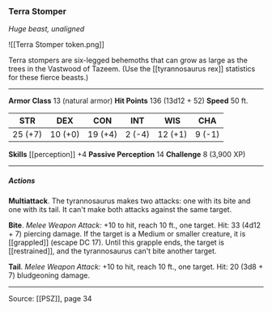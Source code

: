 ### Terra Stomper
_Huge beast, unaligned_

![[Terra Stomper token.png]]

Terra stompers are six-legged behemoths that can grow as large as the trees in the Vastwood of Tazeem. (Use the [[tyrannosaurus rex]] statistics for these fierce beasts.)



---

**Armor Class** 13 (natural armor)
**Hit Points** 136 (13d12 + 52)
**Speed** 50 ft.

| STR     | DEX     | CON     | INT     | WIS     | CHA     |
|---------|---------|---------|---------|---------|---------|
| 25 (+7) | 10 (+0) | 19 (+4) | 2 (-4) | 12 (+1) | 9 (-1) |

**Skills** [[perception]] +4
**Passive Perception** 14
**Challenge** 8 (3,900 XP)

---

##### Actions
**Multiattack**. The tyrannosaurus makes two attacks: one with its bite and one with its tail. It can't make both attacks against the same target.

**Bite**. _Melee Weapon Attack:_ +10 to hit, reach 10 ft., one target. Hit: 33 (4d12 + 7) piercing damage. If the target is a Medium or smaller creature, it is [[grappled]] (escape DC 17). Until this grapple ends, the target is [[restrained]], and the tyrannosaurus can't bite another target.

**Tail**. _Melee Weapon Attack:_ +10 to hit, reach 10 ft., one target. Hit: 20 (3d8 + 7) bludgeoning damage.


---

Source: [[PSZ]], page 34